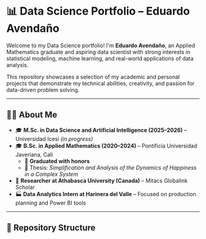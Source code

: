 # 📊 Data Science Portfolio – Eduardo Avendaño

Welcome to my Data Science portfolio! I'm **Eduardo Avendaño**, an Applied Mathematics graduate and aspiring data scientist with strong interests in statistical modeling, machine learning, and real-world applications of data analysis.

This repository showcases a selection of my academic and personal projects that demonstrate my technical abilities, creativity, and passion for data-driven problem solving.

---

## 👨‍🎓 About Me

- 🎓 **M.Sc. in Data Science and Artificial Intelligence (2025–2026)** – Universidad Icesi *(in progress)*
- 🎓 **B.Sc. in Applied Mathematics (2020–2024)** – Pontificia Universidad Javeriana, Cali  
  - 🏅 **Graduated with honors**  
  - 📝 Thesis: *Simplification and Analysis of the Dynamics of Happiness in a Complex System*
- 🧪 **Researcher at Athabasca University (Canada)** – Mitacs Globalink Scholar
- 🏭 **Data Analytics Intern at Harinera del Valle** – Focused on production planning and Power BI tools

---

## 📁 Repository Structure



